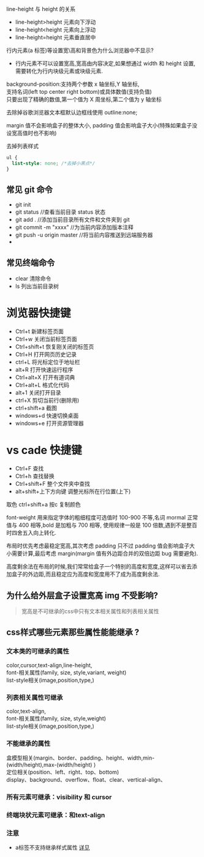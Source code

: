 line-height 与 height 的关系

* line-height>height 元素向下浮动
* line-height<height 元素向上浮动
* line-height=height 元素垂直居中

行内元素(a 标签)等设置宽\高和背景色为什么浏览器中不显示?

* 行内元素不可以设置宽高,宽高由内容决定,如果想通过 width 和 height 设置,需要转化为行内块级元素或块级元素.

background-position:支持两个参数 x 轴坐标,Y 轴坐标,  
支持名词(left top center right bottom)或具体数值(支持负值)  
只要出现了精确的数值,第一个值为 X 周坐标,第二个值为 y 轴坐标

去除掉谷歌浏览器文本框默认边框线使用
outline:none;

margin 值不会影响盒子的整体大小,
padding 值会影响盒子大小(特殊如果盒子没设宽高值时也不影响)

去掉列表样式

```css
ul {
  list-style: none; /*去掉小黑点*/
}
```

## 常见 git 命令

* git init
* git status //查看当前目录 status 状态
* git add . //添加当前目录所有文件和文件夹到 git
* git commit -m "xxxx" //为当前内容添加版本注释
* git push -u origin master //将当前内容推送到远端服务器
*

## 常见终端命令

* clear 清除命令
* ls 列出当前目录树

# 浏览器快捷键

* Ctrl+t 新建标签页面
* Ctrl+w 关闭当前标签页面
* Ctrl+shift+t 恢复刚关闭的标签页
* Ctrl+H 打开网页历史记录
* ctrl+L 将光标定位于地址栏
* alt+R 打开快速运行程序
* Ctrl+alt+X 打开有道词典
* Ctrl+alt+L   格式化代码
* alt+1   关闭打开目录
* ctrl+X   剪切当前行(删除用)
* ctrl+shift+a 截图
* windows+d    快速切换桌面
* windows+e  打开资源管理器


# vs cade 快捷键
* Ctrl+F 查找
* Ctrl+h 查找替换
* Ctrl+shift+F 整个文件夹中查找
* alt+shift+上下方向键 调整光标所在行位置(上下)

取色 ctrl+shift+a 按c 复制颜色

font-weight 用来指定字体的粗细程度可选值时 100-900 不等,名词 mormal 正常值与 400 相等,bold 是加粗与 700 相等,
使用规律一般是 100 倍数,遇到不是整百时四舍五入向上转化.

布局时优先考虑最稳定宽高,其次考虑 padding 只不过 padding 值会影响盒子大小需要计算,最后考虑 margin(margin 值有外边距合并的双倍边距 bug 需要避免).

高度剩余法在布局的时候,我们常常给盒子一个特别的高度和宽度,这样可以省去添加盒子的外边距,而且稳定应为高度和宽度用不了成为高度剩余法.


## 为什么给外层盒子设置宽高 img 不受影响?
> 宽高是不可继承的css中只有文本相关属性和列表相关属性

## css样式哪些元素那些属性能能继承 ?
### 文本类的可继承的属性
color,cursor,text-align,line-height,    
font-相关属性(family, size, style,variant, weight)   
list-style相关(image,position,type,)  

### 列表相关属性可继承
color,text-align,  
font-相关属性(family, size, style,weight)   
list-style相关(image,position,type,)  

 ### 不能继承的属性
盒模型相关(margin、border、padding、height、width,min-(width/height),max-(width/height) )    
定位相关(position、left、right、top、bottom)  
display、background、overflow、float、clear、vertical-align、   
### 所有元素可继承：visibility 和 cursor

### 终端块状元素可继承：和text-align
### 注意
* a标签不支持继承样式属性
[详见](http://www.zhufengpeixun.cn/qianduanjishuziliao/qianduanCSSziliao/2016-07-24/530.html)





